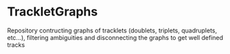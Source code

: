 # TrackletGraphs
Repository contructing graphs of tracklets (doublets, triplets, quadruplets, etc...), filtering ambiguities and disconnecting the graphs to get well defined tracks
